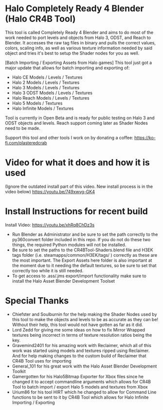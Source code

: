 # Halo Completely Ready 4 Blender (Halo CR4B Tool)

This tool is called Completely Ready 4 Blender and aims to do most of the work needed to port levels and objects from Halo 3, ODST, and Reach to Blender.
It accesses the raw tag files in binary and pulls the correct values, colors, scaling info, as well as various texture information needed by said object and tries it's best to setup the Shader nodes for you as well.

[Batch Importing / Exporting Assets from Halo games]
This tool just got a major update that allows for batch importing and exporting of:
- Halo CE         Models / Levels / Textures
- Halo 2          Models / Levels / Textures
- Halo 3          Models / Levels / Textures
- Halo 3 ODST     Models / Levels / Textures
- Halo Reach      Models / Levels / Textures
- Halo 5          Models / Textures
- Halo Infinite   Models / Textures

Tool is currently in Open Beta and is ready for public testing on Halo 3 and ODST objects and levels. Reach support coming later as Shader Nodes need to be made.

Support this tool and other tools I work on by donating a coffee: https://ko-fi.com/plasteredcrab

# Video for what it does and how it is used
(Ignore the outdated install part of this video. New install process is in the video below)
https://youtu.be/749xwvg-GK4

# Install Instructions for recent build
Install Video: https://youtu.be/xhRq8ChDz3s
- Run Blender as Administrator and be sure to set the path correctly to the py360convert folder included in this repo. If you do not do these two things, the required Python modules will not be installed.
- Be sure to set the paths to the CR4BTool-Shaders.blend file and H3EK tags folder (i.e. steamapps/common/H3EK/tags/ ) correctly as these are the most important. The Export Assets here folder is also important at the moment due to it needing the default textures, so be sure to set that correctly too while it is still needed.
- To get access to .ass/.jms export/import functionality make sure to install the Halo Asset Blender Development Toolset

# Special Thanks
- Chiefster and Soulburnin for the help making the Shader Nodes used by this tool to make the objects and levels to be as accurate as they can be! Without their help, this tool would not have gotten as far as it did.
- Lord Zedd for giving me some ideas on how to fix Mirror Wrapped textures being incorrect in terms of texture resolution ratios being the key. 
- Gravemind2401 for his amazing work with Reclaimer, which all of this work was started using models and textures ripped using Reclaimer. And for help making changes to the custom build of Reclaimer that CR4B Tool uses for importing
- General_101 for his great work with the Halo Asset Blender Development Toolkit
- Gamergotten for his Halo5Bitmap Exporter for Xbox files since he changed it to accept commandline arguments which allows for CR4B Tool to batch import / export Halo 5 models and textures from Xbox
- Urium86 for his tool HIRT which he changed to allow for Command Line functions to be sent to it by CR4B Tool which allows for Halo Infinite Importing / Exporting
